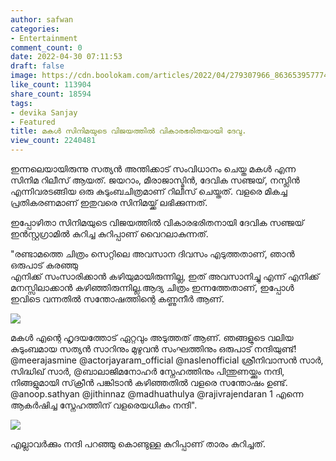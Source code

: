 ```yaml
---
author: safwan
categories:
- Entertainment
comment_count: 0
date: 2022-04-30 07:11:53
draft: false
image: https://cdn.boolokam.com/articles/2022/04/279307966_863653957774664_8823499206743240986_n-1024x1024.jpg
like_count: 113904
share_count: 18594
tags:
- devika Sanjay
- Featured
title: മകൾ സിനിമയുടെ വിജയത്തിൽ വികാരഭരിതയായി ദേവു.
view_count: 2240481
---
```


ഇന്നലെയായിരുന്നു സത്യൻ അന്തിക്കാട് സംവിധാനം ചെയ്ത മകൾ എന്ന സിനിമ റിലീസ് ആയത്. ജയറാം, മീരാജാസ്മിൻ, ദേവിക സഞ്ജയ്, നസ്ലിൻ എന്നിവരടങ്ങിയ ഒരു കുടുംബചിത്രമാണ് റിലീസ് ചെയ്തത്. വളരെ മികച്ച പ്രതികരണമാണ് ഇതുവരെ സിനിമയ്ക്ക് ലഭിക്കുന്നത്.

ഇപ്പോഴിതാ സിനിമയുടെ വിജയത്തിൽ വികാരഭരിതനായി ദേവിക സഞ്ജയ് ഇൻസ്റ്റഗ്രാമിൽ കുറിച്ച കുറിപ്പാണ് വൈറലാകുന്നത്.

  
"രണ്ടാമത്തെ ചിത്രം സെറ്റിലെ അവസാന ദിവസം എടുത്തതാണ്, ഞാൻ ഒരുപാട് കരഞ്ഞു  
എനിക്ക് സംസാരിക്കാൻ കഴിയുമായിരുന്നില്ല, ഇത് അവസാനിച്ചു എന്ന് എനിക്ക് മനസ്സിലാക്കാൻ കഴിഞ്ഞിരുന്നില്ല.ആദ്യ ചിത്രം ഇന്നത്തേതാണ്, ഇപ്പോൾ ഇവിടെ വന്നതിൽ സന്തോഷത്തിന്റെ കണ്ണുനീർ ആണ്.

![](https://cdn.boolokam.com/articles/2022/04/279307966_863653957774664_8823499206743240986_n-1024x1024.jpg)

മകൾ എന്റെ ഹൃദയത്തോട് ഏറ്റവും അടുത്തത് ആണ്. ഞങ്ങളുടെ വലിയ കുടുംബമായ സത്യൻ സാറിനും മുഴുവൻ സംഘത്തിനും ഒരുപാട് നന്ദിയുണ്ട്! @meerajasmine @actorjayaram_official @naslenofficial ശ്രീനിവാസൻ സാർ, സിദ്ധിഖ് സാർ, @ബാലാജിമനോഹർ സ്നേഹത്തിനും പിന്തുണയ്ക്കും നന്ദി, നിങ്ങളുമായി സ്‌ക്രീൻ പങ്കിടാൻ കഴിഞ്ഞതിൽ വളരെ സന്തോഷം ഉണ്ട്. @anoop.sathyan @jithinnaz @madhuathulya @rajivrajendaran 1 എന്നെ ആകർഷിച്ച സ്നേഹത്തിന് വളരെയധികം നന്ദി".

![](https://cdn.boolokam.com/articles/2022/04/274012593_491424889046662_2928067059277246478_n-1024x1024.jpg)

  
എല്ലാവർക്കും നന്ദി പറഞ്ഞു കൊണ്ടുള്ള കുറിപ്പാണ് താരം കുറിച്ചത്.